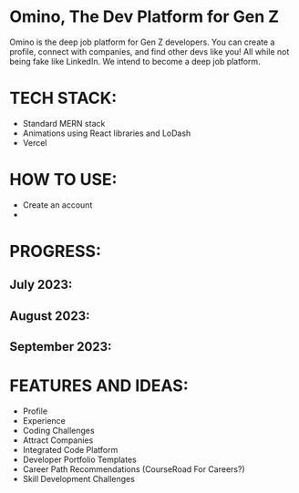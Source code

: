 # Omino, The Dev Platform for Gen Z
Omino is the deep job platform for Gen Z developers. You can create a profile, connect with companies, and find other devs like you! All while not being fake like LinkedIn. We intend to become a deep job platform. 

# TECH STACK:
* Standard MERN stack
* Animations using React libraries and LoDash
* Vercel

# HOW TO USE:
* Create an account
* 

# PROGRESS:
July 2023:
- 

August 2023:
-

September 2023:
-

# FEATURES AND IDEAS:
* Profile
* Experience
* Coding Challenges
* Attract Companies
* Integrated Code Platform
* Developer Portfolio Templates
* Career Path Recommendations (CourseRoad For Careers?)
* Skill Development Challenges
